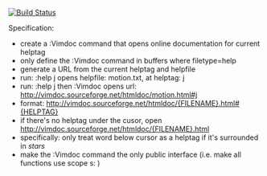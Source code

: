 [![Build Status](https://travis-ci.org/nelstrom/vim-docopen.png)](https://travis-ci.org/nelstrom/vim-docopen)

Specification:

* create a :Vimdoc command that opens online documentation for current helptag
* only define the :Vimdoc command in buffers where filetype=help
* generate a URL from the current helptag and helpfile
* run: :help j opens helpfile: motion.txt, at helptag: j
* run: :help j then :Vimdoc opens url: http://vimdoc.sourceforge.net/htmldoc/motion.html#j
* format: http://vimdoc.sourceforge.net/htmldoc/{FILENAME}.html#{HELPTAG}
* if there's no helptag under the cusor, open http://vimdoc.sourceforge.net/htmldoc/{FILENAME}.html
* specifically: only treat word below cursor as a helptag if it's surrounded in *stars*
* make the :Vimdoc command the only public interface (i.e. make all functions use scope s: )

